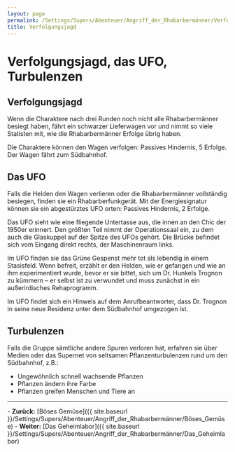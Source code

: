 ```yaml
---
layout: page
permalink: /Settings/Supers/Abenteuer/Angriff_der_Rhabarbermänner/Verfolgungsjagd
title: Verfolgungsjagd
---
```


# Verfolgungsjagd, das UFO, Turbulenzen

## Verfolgungsjagd

Wenn die Charaktere nach drei Runden noch nicht alle Rhabarbermänner besiegt haben, fährt ein schwarzer Lieferwagen vor und nimmt so viele Statisten mit, wie die Rhabarbermänner Erfolge übrig haben.

Die Charaktere können den Wagen verfolgen: Passives Hindernis, 5 Erfolge. Der Wagen fährt zum Südbahnhof.

## Das UFO

Falls die Helden den Wagen verlieren oder die Rhabarbermänner vollständig besiegen, finden sie ein Rhabarberfunkgerät. Mit der Energiesignatur können sie ein abgestürztes UFO orten: Passives Hindernis, 2 Erfolge.

Das UFO sieht wie eine fliegende Untertasse aus, die innen an den Chic der 1950er erinnert. Den größten Teil nimmt der Operationssaal ein, zu dem auch die Glaskuppel auf der Spitze des UFOs gehört. Die Brücke befindet sich vom Eingang direkt rechts, der Maschinenraum links.

Im UFO finden sie das Grüne Gespenst mehr tot als lebendig in einem Stasisfeld. Wenn befreit, erzählt er den Helden, wie er gefangen und wie an ihm experimentiert wurde, bevor er sie bittet, sich um Dr. Hunkels Trognon zu kümmern &ndash; er selbst ist zu verwundet und muss zunächst in ein außerirdisches Rehaprogramm.

Im UFO findet sich ein Hinweis auf dem Anrufbeantworter, dass Dr. Trognon in seine neue Residenz unter dem Südbahnhof umgezogen ist.

## Turbulenzen

Falls die Gruppe sämtliche andere Spuren verloren hat, erfahren sie über Medien oder das Supernet von seltsamen Pflanzenturbulenzen rund um den Südbahnhof, z.B.:

- Ungewöhnlich schnell wachsende Pflanzen
- Pflanzen ändern ihre Farbe
- Pflanzen greifen Menschen und Tiere an

<hr/>
- <strong>Zurück:</strong> [Böses Gemüse]({{ site.baseurl }}/Settings/Supers/Abenteuer/Angriff_der_Rhabarbermänner/Böses_Gemüse)
- <strong>Weiter:</strong> [Das Geheimlabor]({{ site.baseurl }}/Settings/Supers/Abenteuer/Angriff_der_Rhabarbermänner/Das_Geheimlabor)
